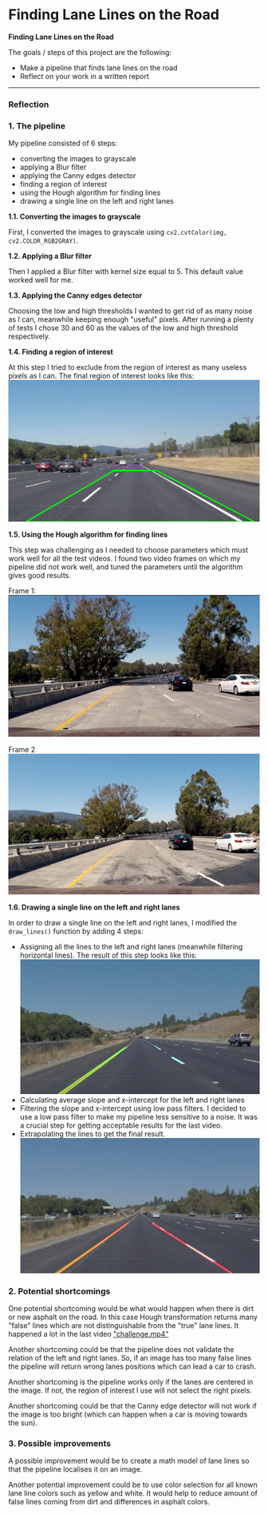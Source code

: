 # **Finding Lane Lines on the Road** 

**Finding Lane Lines on the Road**

The goals / steps of this project are the following:
* Make a pipeline that finds lane lines on the road
* Reflect on your work in a written report

---

### Reflection

### 1. The pipeline

My pipeline consisted of 6 steps:
- converting the images to grayscale
- applying a Blur filter
- applying the Canny edges detector
- finding a region of interest
- using the Hough algorithm for finding lines
- drawing a single line on the left and right lanes

**1.1. Converting the images to grayscale**

First, I converted the images to grayscale using `cv2.cvtColor(img, cv2.COLOR_RGB2GRAY)`.

**1.2. Applying a Blur filter**

Then I applied a Blur filter with kernel size equal to 5. This default value worked well for me.

**1.3. Applying the Canny edges detector**

Choosing the low and high thresholds I wanted to get rid of as many noise as I can, meanwhile keeping enough "useful" pixels.
After running a plenty of tests I chose 30 and 60 as the values of the low and high threshold respectively.

**1.4. Finding a region of interest**

At this step I tried to exclude from the region of interest as many useless pixels as I can.
The final region of interest looks like this:
![a region of interest](test_images_output/roi-solidWhiteCurve.jpg)

**1.5. Using the Hough algorithm for finding lines**

This step was challenging as I needed to choose parameters which must work well for all the test videos.
I found two video frames on which my pipeline did not work well, and tuned the
parameters until the algorithm gives good results.

Frame 1:
![frame1](test_images/challenge.jpg)

Frame 2
![frame2](test_images/challenge-2.jpg)

**1.6. Drawing a single line on the left and right lanes**

In order to draw a single line on the left and right lanes, I modified the `draw_lines()` function by adding 4 steps:
- Assigning all the lines to the left and right lanes (meanwhile filtering horizontal lines). The result of this step looks like this:
  ![step1](test_images_output/intermediate-solidYellowCurve.jpg)
- Calculating average slope and x-intercept for the left and right lanes
- Filtering the slope and x-intercept using low pass filters. I decided to use a
  low pass filter to make my pipeline less sensitive to a noise. It was a crucial step for getting acceptable results for the last video.
- Extrapolating the lines to get the final result.
  ![final result](test_images_output/solidYellowLeft.jpg)

### 2. Potential shortcomings

One potential shortcoming would be what would happen when there is dirt or new
asphalt on the road. In this case Hough transformation returns many "false" 
lines which are not distinguishable from the "true" lane lines.
It happened a lot in the last video ["challenge.mp4"](test_videos/challenge.mp4)

Another shortcoming could be that the pipeline does not validate the relation of
the left and right lanes. So, if an image has too many false lines the pipeline
will return wrong lanes positions which can lead a car to crash.

Another shortcoming is the pipeline works only if the lanes are centered in the
image. If not, the region of interest I use will not select the right pixels.

Another shortcoming could be that the Canny edge detector will not work if the
image is too bright (which can happen when a car is moving towards the sun).

### 3. Possible improvements

A possible improvement would be to create a math model of lane lines so that the
pipeline localises it on an image.

Another potential improvement could be to use color selection for all known
lane line colors such as yellow and white. It would help to reduce amount of 
false lines coming from dirt and differences in asphalt colors.
